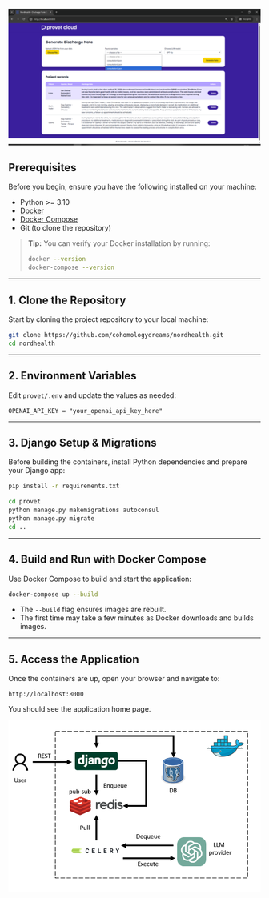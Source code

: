 ![App Screenshot](images/screenshot.png)

## Prerequisites

Before you begin, ensure you have the following installed on your machine:

- Python >= 3.10
- [Docker](https://docs.docker.com/get-docker/)
- [Docker Compose](https://docs.docker.com/compose/install/)
- Git (to clone the repository)

> **Tip:** You can verify your Docker installation by running:
> ```bash
> docker --version
> docker-compose --version
> ```

---

## 1. Clone the Repository

Start by cloning the project repository to your local machine:

```bash
git clone https://github.com/cohomologydreams/nordhealth.git
cd nordhealth
```

---

## 2. Environment Variables

Edit `provet/.env` and update the values as needed:

```dotenv
OPENAI_API_KEY = "your_openai_api_key_here"
```

---

## 3. Django Setup & Migrations

Before building the containers, install Python dependencies and prepare your Django app:

```bash
pip install -r requirements.txt
```

```bash
cd provet
python manage.py makemigrations autoconsul
python manage.py migrate
cd ..
```

---

## 4. Build and Run with Docker Compose

Use Docker Compose to build and start the application:

```bash
docker-compose up --build
```

- The `--build` flag ensures images are rebuilt.
- The first time may take a few minutes as Docker downloads and builds images.

---

## 5. Access the Application

Once the containers are up, open your browser and navigate to:

```
http://localhost:8000
```

You should see the application home page.

![App Screenshot](images/blueprint.png)
